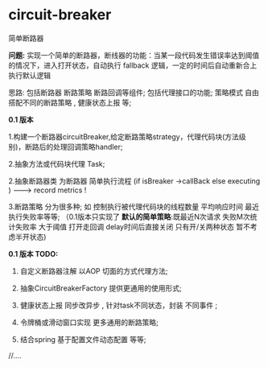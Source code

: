 # circuit-breaker
简单断路器

**问题:**  实现一个简单的断路器，断线器的功能：当某一段代码发生错误率达到阈值的情况下，进入打开状态，自动执行 fallback 逻辑，一定的时间后自动重新合上执行默认逻辑

思路: 包括断路器  断路策略 断路回调等组件; 包括代理接口的功能; 策略模式 自由搭配不同的断路策略 , 健康状态上报 等;


**0.1 版本**

1.构建一个断路器circuitBreaker,给定断路策略strategy，代理代码块(方法级别)，断路后的处理回调策略handler; 

2.抽象方法或代码块代理 Task;

2.抽象断路器类 为断路器 简单执行流程   (if isBreaker ->callBack   else  executing )    ---> record metrics !

3.断路策略 分为很多种; 如  控制执行被代理代码块的线程数量  平均响应时间  最近执行失败率等等; （0.1版本只实现了 **默认的简单策略**:既最近N次请求 失败M次统计失败率 大于阈值 打开走回调 delay时间后直接关闭 只有开/关两种状态 暂不考虑半开状态)

**0.1 版本  TODO:**
1. 自定义断路器注解 以AOP 切面的方式代理方法; 

2. 抽象CircuitBreakerFactory 提供更通用的使用形式;

3. 健康状态上报 同步改异步 , 针对task不同状态，封装 不同事件 ;

4. 令牌桶或滑动窗口实现 更多通用的断路策略;

5. 结合spring  基于配置文件动态配置 等等;

//....
